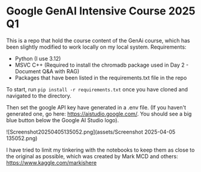 # Google GenAI Intensive Course 2025 Q1

This is a repo that hold the course content of the GenAi course, which has been slightly modified to work locally on my local system.
Requirements:

- Python (I use 3.12)
- MSVC C++ (Required to install the chromadb package used in Day 2 - Document Q&A with RAG)
- Packages that have been listed in the requirements.txt file in the repo

To start, run `pip install -r requirements.txt` once you have cloned and navigated to the directory.

Then set the google API key have generated in a .env file. (If you haven't generated one, go here: https://aistudio.google.com/. You should see a big blue button below the Google AI Studio logo).

![Screenshot20250405135052.png](assets/Screenshot 2025-04-05 135052.png)

I have tried to limit my tinkering with the notebooks to keep them as close to the original as possible, which was created by Mark MCD and others: https://www.kaggle.com/markishere
